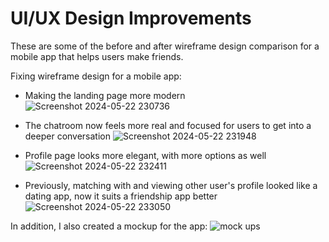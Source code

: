 # UI/UX Design Improvements
These are some of the before and after wireframe design comparison for a mobile app that helps users make friends.

Fixing wireframe design for a mobile app:
- Making the landing page more modern
![Screenshot 2024-05-22 230736](https://github.com/ggraciela/WorkInProgress/assets/94437215/4b98f8c8-794c-4637-b384-08819ebcf753)

- The chatroom now feels more real and focused for users to get into a deeper conversation
![Screenshot 2024-05-22 231948](https://github.com/ggraciela/WorkInProgress/assets/94437215/179dcde8-a91d-463c-8671-d378609329b5)

- Profile page looks more elegant, with more options as well
![Screenshot 2024-05-22 232411](https://github.com/ggraciela/WorkInProgress/assets/94437215/d630d53e-20b3-4265-98c3-6b1d3076aea4)

- Previously, matching with and viewing other user's profile looked like a dating app, now it suits a friendship app better
![Screenshot 2024-05-22 233050](https://github.com/ggraciela/WorkInProgress/assets/94437215/e9136889-f3ef-403a-bc67-20c5ee91a0e5)


In addition, I also created a mockup for the app:
![mock ups](https://github.com/ggraciela/WorkInProgress/assets/94437215/ddc92925-3e2d-4278-9319-7233bd510310)
